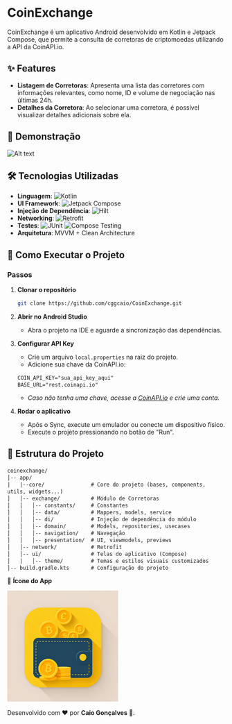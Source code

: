 # CoinExchange

CoinExchange é um aplicativo Android desenvolvido em Kotlin e Jetpack Compose, que permite a consulta de corretoras de
criptomoedas utilizando a API da CoinAPI.io.

## ✨ **Features**

- **Listagem de Corretoras**: Apresenta uma lista das corretores com informações relevantes, como nome, ID e volume de
  negociação nas últimas 24h.
- **Detalhes da Corretora**: Ao selecionar uma corretora, é possível visualizar detalhes adicionais sobre ela.

## 🎥 **Demonstração**

![Alt text](assets/presentation_app.gif)

## 🛠 Tecnologias Utilizadas

- **Linguagem**: ![Kotlin](https://img.shields.io/badge/Kotlin-0095D5?style=for-the-badge&logo=kotlin&logoColor=white)
- **UI Framework**: ![Jetpack Compose](https://img.shields.io/badge/Jetpack%20Compose-4285F4?style=for-the-badge&logo=android&logoColor=white)
- **Injeção de Dependência**: ![Hilt](https://img.shields.io/badge/Hilt-4285F4?style=for-the-badge&logo=android&logoColor=white)
- **Networking**: ![Retrofit](https://img.shields.io/badge/Retrofit-3E4348?style=for-the-badge&logo=square&logoColor=white)
- **Testes**: ![JUnit](https://img.shields.io/badge/JUnit-25A162?style=for-the-badge&logo=junit5&logoColor=white) ![Compose Testing](https://img.shields.io/badge/Compose%20Testing-4285F4?style=for-the-badge&logo=android&logoColor=white)
- **Arquitetura**: MVVM + Clean Architecture

## 🚀 **Como Executar o Projeto**

### Passos

1. **Clonar o repositório**
    ```bash
    git clone https://github.com/cggcaio/CoinExchange.git
    ```

2. **Abrir no Android Studio**
   - Abra o projeto na IDE e aguarde a sincronização das dependências.

3. **Configurar API Key**
   - Crie um arquivo `local.properties` na raiz do projeto.
   - Adicione sua chave da CoinAPI.io:
    ```properties
    COIN_API_KEY="sua_api_key_aqui"
    BASE_URL="rest.coinapi.io"
    ```
   - _Caso não tenha uma chave, acesse a [CoinAPI.io](https://docs.coinapi.io/?shell#list-all-exchanges-get) e crie uma conta._

4. **Rodar o aplicativo**
   - Após o Sync, execute um emulador ou conecte um dispositivo físico.
   - Execute o projeto pressionando no botão de "Run".

## 📌 **Estrutura do Projeto**

```
coinexchange/
│-- app/
|   |--core/               # Core do projeto (bases, components, utils, widgets...)
│   │-- exchange/          # Módulo de Corretoras 
│   │   │-- constants/     # Constantes
│   │   │-- data/          # Mappers, models, service
│   │   │-- di/            # Injeção de dependência do módulo
│   │   │-- domain/        # Models, repositories, usecases
│   │   │-- navigation/    # Navegação
│   │   │-- presentation/  # UI, viewmodels, previews
│   │-- network/           # Retrofit
│   │-- ui/                # Telas do aplicativo (Compose)
│   |   │-- theme/         # Temas e estilos visuais customizados
│-- build.gradle.kts       # Configuração do projeto
```

🎨 **Ícone do App**

![Alt text](assets/ic_256.png)

Desenvolvido com ❤️ por **Caio Gonçalves** 🤠.
